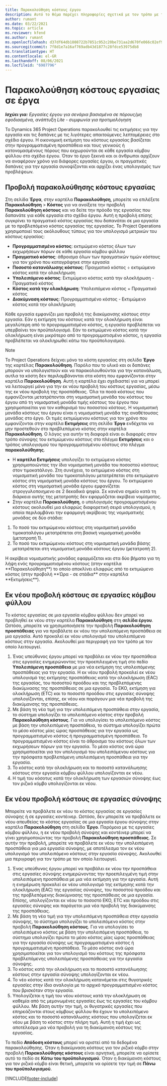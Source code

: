```yaml
---
title: Παρακολούθηση κόστους έργου
description: Αυτό το θέμα παρέχει πληροφορίες σχετικά με τον τρόπο με τον οποίο το Project Operations παρακολουθεί την πρόοδο σε σχέση με το κόστος εργασίας και τις δαπάνες σε ένα έργο.
author: rumant
ms.date: 03/22/2021
ms.topic: article
ms.reviewer: kfend
ms.author: rumant
ms.openlocfilehash: d37df64db1808722b7851c952c20be731aa2d670fe066c02ef90386712487407
ms.sourcegitcommit: 7f8d1e7a16af769adb43d1877c28fdce53975db8
ms.translationtype: HT
ms.contentlocale: el-GR
ms.lasthandoff: 08/06/2021
ms.locfileid: "6987796"
---
```

# <a name="labor-cost-tracking-on-projects"></a>Παρακολούθηση κόστους εργασίας σε έργα

_**Ισχύει για:** Εργασίες έργου για σενάρια βασισμένα σε πόρους/μη εφοδιασμένα, ανάπτυξη Lite - συμφωνία για προτιμολόγηση_

Το Dynamics 365 Project Operations παρακολουθεί τις εκτιμήσεις για την εργασία και τις δαπάνες με τις λιγότερες απαιτούμενες λεπτομέρειες στο σχέδιο έργου. Η οικονομική εκτίμηση του κόστους εργασίας βασίζεται στην προγραμματισμένη προσπάθεια και τους γενικούς ή κατονομασμένους πόρους που εκχωρούνται σε κάθε εργασία κόμβου φύλλου στο σχέδιο έργου. Όταν το έργο ξεκινά και οι άνθρωποι αρχίζουν να αναφέρουν χρόνο για διάφορες εργασίες έργου, οι πραγματικές δαπάνες για την εργασία συνοψίζονται και αρχίζει ένας υπολογισμός των προβλέψεων.

## <a name="labor-cost-tracking-view"></a>Προβολή παρακολούθησης κόστους εργασίας

Στη σελίδα **Έργα**, στην καρτέλα **Παρακολούθηση**, μπορείτε να επιλέξετε **Παρακολούθηση** > **Κόστος** για να ανοίξετε την προβολή **Παρακολούθηση κόστους** και να δείτε την πρόοδο της εργασίας που δαπανάτε για κάθε εργασία στο σχέδιο έργου. Αυτή η προβολή επίσης συγκρίνει το πραγματικό κόστος εργασίας που δαπανάται σε μια εργασία με το προβλεπόμενο κόστος εργασίας της εργασίας. Το Project Operations χρησιμοποιεί τους ακόλουθους τύπους για τον υπολογισμό μετρικών του κόστους εργασίας:

- **Προγραμματισμένο κόστος**: εκτιμώμενο κόστος όλων των εκχωρήσεων πόρων σε κάθε εργασία κόμβου φύλλου
- **Πραγματικό κόστος**: άθροισμα όλων των πραγματικών τιμών κόστους για τον χρόνο που καταγράφηκε στην εργασία
- **Ποσοστό κατανάλωσης κόστους**: Πραγματικό κόστος ÷ εκτιμώμενο κόστος κατά την ολοκλήρωση
- **Υπολειπόμενο κόστος**: Εκτιμώμενο κόστος κατά την ολοκλήρωση - Πραγματικό κόστος
- **Κόστος κατά την ολοκλήρωση**: Υπολειπόμενο κόστος + Πραγματικό κόστος
- **Διακύμναση κόστους**: Προγραμματισμένο κόστος - Εκτιμώμενο κόστος κατά την ολοκλήρωση

Κάθε εργασία εμφανίζει μια προβολή της διακύμανσης κόστους στην εργασία. Εάν η εκτίμηση του κόστους κατά την ολοκλήρωση είναι μεγαλύτερη από το προγραμματισμένο κόστος, η εργασία προβλέπεται να υπερβαίνει τον προϋπολογισμό. Εάν το εκτιμώμενο κόστος κατά την ολοκλήρωση είναι μικρότερο από το προγραμματισμένο κόστος, η εργασία προβλέπεται να ολοκληρωθεί κάτω του προϋπολογισμού.

>[!NOTE]
> Το Project Operations δείχνει μόνο τα κόστη εργασίας στη σελίδα **Έργο** της καρτέλας **Παρακολούθηση**. Παρόλο που το υλικό και οι δαπάνες μπορούν να υπολογιστούν και να παρακολουθούνται για την κατανάλωση, αυτλα τα κόστη δεν περιλαμβάνονται στα κόστη που εμφανίζονται στην καρτέλα **Παρακολούθηση**. Αυτή η καρτέλα έχει σχεδιαστεί για να μπορεί να λειτουργεί μόνο για την εκ νέου προβολή του κόστους εργασίας, μέσω της εκ νέου προβολή της προσπάθειας.
Όλα τα ποσά κόστους που εμφανίζονται μετατρέπονται στη νομισματική μονάδα του κόστους του έργου από τη νομισματική μονάδα τιμής κόστους του έργου που χρησιμοποιείται για τον καθορισμό του ποσοστού κόστους. Η νομισματική μονάδα κόστους του έργου είναι η νομισματική μονάδα της αναθέτουσας μονάδας στο έργο. Οι τιμές εκτιμώμενου κόστους για τον χρόνο που εμφανίζονται στην καρτέλα **Εκτιμήσεις** στη σελίδα **Έργο** ενδέχεται να μην προστεθούν στο προβλεπόμενο κόστος στην καρτέλα **Παρακολούθηση**. Ο λόγος για αυτήν τη διαφορά είναι οι διαφορές στον τρόπο σύνοψης του εκτιμώμενου κόστους στο πλέγμα **Εκτιμήσεις** και ο τρόπος υπολογισμού του προγραμματισμένου κόστους στο πλέγμα **παρακολούθησης**. 
>
> - Η **καρτέλα Εκτιμήσεις** υπολογίζει το εκτιμώμενο κόστος χρησιμοποιώντας την ίδια νομισματική μονάδα του ποσοστού κόστους στον τιμοκατάλογο. Στη συνέχεια, το εκτιμώμενο κόστος στη νομισματική μονάδα του τιμοκαταλόγου μετατρέπεται στο εκτιμώμενο κόστος στη νομισματική μονάδα κόστους του έργου. Το εκτιμώμενο κόστος στη νομισματική μονάδα έργου εμφανίζεται στρογγυλοποιημενο σε 2 δεκαδικά ψηφία. Σε κανένα σημείο κατά τη διάρκεια αυτής της μετατροπής δεν εφαρμόζεται ακρίβεια νομίσματος. 
> - Στην καρτέλα **Παρακολούθηση**, ο υπολογισμός προγραμματισμένου κόστους ακολουθεί μια ελαφρώς διαφορετική σειρά υπολογισμού, η οποία περιλαμβάνει την εφαρμογή ακρίβειας της νομισματικής μονάδας σε δύο στάδια: 
   ><ol>
   ><li>Το ποσό του εκτιμώμενου κόστους στη νομισματική μονάδα τιμοκαταλόγου μετατρέπεται στη βασική νομισματική μονάδα (μετατροπή 1).</li>
   ><li>Το ποσό του εκτιμώμενου κόστους στη νομισματική μονάδα βάσης μετατρέπεται στη νομισματική μονάδα κόστους έργου (μετατροπή 2). </li>
   ></ol>
   >Η ακρίβεια νομισματικής μονάδας εφαρμόζεται και στα δύο βήματα για τη λήψη ενός προγραμματισμένου κόστους (στην καρτέλα **Παρακολούθηση**) το οποίο αποκλίνει ελαφρώς από το εκτιμώμενο κόστος (στην προβολή **Ώρα - σε στάδια** στην καρτέλα **Εκτιμήσεις**). 
   
## <a name="reprojecting-costs-on-leaf-node-tasks"></a>Εκ νέου προβολή κόστους σε εργασίες κόμβου φύλλου

Το κόστος εργασίας σε μια εργασία κόμβου φύλλου δεν μπορεί να προβληθεί εκ νέου στην καρτέλα **Παρακολούθηση** στη **σελίδα έργου**. Ωστόσο, μπορείτε να χρησιμοποιήσετε την προβολή **Παρακολούθηση προσπάθειας** για να προβάλετε εκ νέου την υπολειπόμενη προσπάθεια σε μια εργασία. Αυτό προκαλεί εκ νέου υπολογισμό του υπολειπόμενο κόστους στην εργασία. Ακολουθεί μια περιγραφή για τον τρόπο με τον οποίο λειτουργεί.

1. Ένας υπεύθυνος έργου μπορεί να προβάλει εκ νέου την προσπάθεια στις εργασίες ενημερώνοντας την προεπιλεγμένη τιμή στο πεδίο **Υπολειπόμενη προσπάθεια** με μια νέα εκτίμηση της υπολειπόμενης προσπάθειας για την εργασία. Η εκ νέου προβολή προκαλεί εκ νέου υπολογισμό της εκτίμησης προσπάθειας κατά την ολοκλήρωση (EAC) της εργασίας, του ποσοστού προόδου και της προβλεπόμενης διακύμνασης της προσπάθειας σε μια εργασία. Το ΕΚΟ, εκτίμηση για ολοκλήρωση (ETC) και το ποσοστό προόδου στις εργασίες σύνοψης υπολογίζονται, επίσης, εκ νέου και παράγουν μια νέα προβολή της διακύμανσης της προσπάθειας.
2. Με βάση τη νέα τιμή για την υπολειπόμενη προσπάθεια στην εργασία, το σύστημα υπολογίζει το υπολειπόμενο κόστος στην προβολή **Παρακολούθηση κόστους**. Για να υπολογίσει το υπολειπόμενο κόστος με βάση την υπολειπόμενη προσπάθεια, το σύστημα υπολογίζει πρώτα το μέσο κόστος μίας ώρας προσπάθειας για την εργασία ως προγραμματισμένο κόστος ή προγραμματισμένη προσπάθεια. Το προγραμματισμένο κόστος είναι το άθροισμα του κόστους όλων των εκχωρήσεων πόρων για την εργασία. Το μέσο κόστος ανά ώρα χρησιμοποιείται για τον υπολογισμό του υπολειπόμενου κόστους για την πρόσφατα προβλεπόμενη υπολειπόμενη προσπάθεια για την εργασία.
3. Το κόστος κατά την ολοκλήρωση και το ποσοστό κατανάλωησης κόστους στην εργασία κόμβου φύλλου υπολογίζονται εκ νέου.
4. Η τιμή του κόσοτυς κατά την ολοκλήρωση των εργασιών σύνοψης έως τον ριζικό κόμβο υπολογίζονται εκ νέου.

## <a name="reprojecting-costs-on-summary-tasks"></a>Εκ νέου προβολή κόστους σε εργασίες σύνοψης

Μπορείτε να προβάλετε εκ νέου το κόστος εργασίας σε εργασίες σύνοψης ή σε εργασίες κοντέινερ. Ωστόσο, δεν μπορείτε να προβάλετε εκ νέου απευθείας το κόστος εργασίας σε μια εργασία έργου σύνοψης στην καρτέλα **Παρακολούθηση** στη σελίδα **Έργο**. Παρόμοια με τις εργασίες κόμβου φύλλου, η εκ νέου προβολή σύνοψης και κοντέινερ μπορεί να γίνει χρησιμοποιώντας την προβολή **Παρακολούθηση προσπάθειας**. Σε αυτήν την προβολή, μπορείτε να προβάλετε εκ νέου την υπολειπόμενη προσπάθεια για μια εργασία σύνοψης, με αποτέλεσμα τον εκ νέου υπολογισμό του υπολειπόμενο κόστους στην εργασία σύνοψης. Ακολουθεί μια περιγραφή για τον τρόπο με τον οποίο λειτουργεί.

1. Ένας υπεύθυνος έργου μπορεί να προβάλει εκ νέου την προσπάθεια στις εργασίες σύνοψης ενημερώνοντας την προεπιλεγμένη τιμή στην υπολειπόμενη προσπάθεια με μια νέα εκτίμηση για την εργασία. Αυτή η ενημέρωση προκαλεί εκ νέου υπολογισμό της εκτίμησης κατά την ολοκλήρωση (EAC) της εργασίας σύνοψης, του ποσοστού προόδου και της προβλεπόμενης διακύμνασης της προσπάθειας σε μια εργασία. Επίσης, υπολογίζονται εκ νέου το ποσοστό ΕΚΟ, ETC και προόδου στις εργασίες σύνοψης και παράγεται μια νέα προβολή της διακύμανσης της προσπάθειας.
2. Με βάση τη νέα τιμή για την υπολειπόμενη προσπάθεια στην εργασία σύνοψης, το σύστημα υπολογίζει το υπολειπόμενο κόστος στην προβολή **Παρακολούθηση κόστους**. Για να υπολογίσει το υπολειπόμενο κόστος με βάση την υπολειπόμενη προσπάθεια, το σύστημα υπολογίζει πρώτα το μέσο κόστος μίας ώρας προσπάθειας για την εργασία σύνοψης ως προγραμματισμένο κόστος ή προγραμματισμένη προσπάθεια. Το μέσο κόστος ανά ώρα χρησιμοποιείται για τον υπολογισμό του κόστους της πρόσφατα προβλεπόμενης υπολειπόμενης προσπάθειας για την εργασία σύνοψης.
3. Το κόστος κατά την ολοκλήρωση και το ποσοστό κατανάλωησης κόστους στην εργασία σύνοψης υπολογίζονται εκ νέου.
4. Το νέο κόστος κατά την ολοκλήρωση κατανέμεται στις θυγατρικές εργασίες στην ίδια αναλογία με το αρχικό προγραμματισμένο κόστος που βρισκόταν στην εργασία.
5. Υπολογίζεται η τιμή του νέου κόστους κατά την ολοκλήρωση σε καθεμία από τις μεμονωμένες εργασίες έως τις εργασίες του κόμβου φύλλου. Με βάση αυτήν την τιμή, οι θυγατρικές εργασίες που επηρεάζονται στους κόμβους φύλλου θα έχουν το υπολειπόμενο κόστος και το ποσοστό κατανάλωσης κόστους που υπολογίζεται εκ νέου με βάση το κόστος στην πλήρη τιμή. Αυτή η τιμή έχει ως αποτέλεσμα μια νέα προβολή για τη διακύμανση κόστους της εργασίας. 


Το πεδίο **Απόδοση κόστους** μπορεί να οριστεί από τα δεδομένα παρακολούθησης. Όταν η διακύμναση κόστους για τον ριζικό κόμβο στην προβολή **Παρακολούθησης κόστους** είναι αρνητική, μπορείτε να ορίσετε αυτό το πεδίο σε **Κάτω του προϋπολογισμού**. Όταν η διακύμανση κόστους για τον ριζικό κόμβο είναι θετική, μπορείτε να ορίσετε την τιμή σε **Πάνω του προϋπολογισμού**.


[!INCLUDE[footer-include](../includes/footer-banner.md)]
